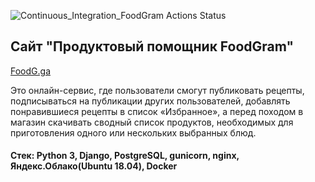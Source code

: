 ![Continuous_Integration_FoodGram Actions Status](https://github.com/popperony/foodgram-project/workflows/CIFG/badge.svg)

## Сайт "Продуктовый помощник FoodGram"


[FoodG.ga](http://foodg.ga/ "Продуктовый помощник")


Это онлайн-сервис, где пользователи смогут публиковать рецепты, подписываться на публикации других пользователей, добавлять понравившиеся рецепты в список «Избранное», а перед походом в магазин скачивать сводный список продуктов, необходимых для приготовления одного или нескольких выбранных блюд.

#### Стек: Python 3, Django, PostgreSQL, gunicorn, nginx, Яндекс.Облако(Ubuntu 18.04), Docker
